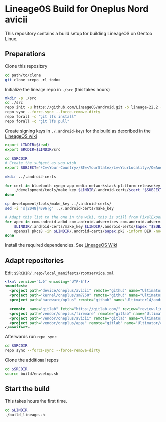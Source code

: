 # LineageOS Build for Oneplus Nord avicii

This repository contains a build setup for building LineageOS on Gentoo Linux.

## Preparations

Clone this repository

```bash
cd path/to/clone
git clone <repo url todo>
```

Initialize the lineage repo in `./src` (this takes hours)

```bash
mkdir -p ./src
cd ./src
repo init -u https://github.com/LineageOS/android.git -b lineage-22.2 --git-lfs --no-clone-bundle
repo sync --force-sync --force-remove-dirty
repo forall -c "git lfs install"
repo forall -c "git lfs pull"
```

Create signing keys in `./.android-keys` for the build as described in the [LineageOS wiki](https://wiki.lineageos.org/signing_builds)

```bash
export LINDIR=$(pwd)
export SRCDIR=$LINDIR/src

cd $SRCDIR
# Create the subject as you wish
export SUBJECT='/C=<Your-Country>/ST=<YourState>/L=<YourLocality>/O=Android/OU=Android/CN=Android/emailAddress=<your@mail>'

mkdir ../.android-certs

for cert in bluetooth cyngn-app media networkstack platform releasekey sdk_sandbox shared testcert testkey verity; do \
    ./development/tools/make_key $LINDIR/.android-certs/$cert "$SUBJECT"; \
done

cp development/tools/make_key ../.android-certs/
sed -i 's|2048|4096|g' ../.android-certs/make_key

# Adapt this list to the one in the wiki, this is still from PixelExperience
for apex in com.android.adbd com.android.adservices com.android.adservices.api com.android.appsearch com.android.art com.android.bluetooth com.android.btservices com.android.cellbroadcast com.android.compos com.android.configinfrastructure com.android.connectivity.resources com.android.conscrypt com.android.devicelock com.android.extservices com.android.graphics.pdf com.android.hardware.biometrics.face.virtual com.android.hardware.biometrics.fingerprint.virtual com.android.hardware.boot com.android.hardware.cas com.android.hardware.wifi com.android.healthfitness com.android.hotspot2.osulogin com.android.i18n com.android.ipsec com.android.media com.android.media.swcodec com.android.mediaprovider com.android.nearby.halfsheet com.android.networkstack.tethering com.android.neuralnetworks com.android.ondevicepersonalization com.android.os.statsd com.android.permission com.android.resolv com.android.rkpd com.android.runtime com.android.safetycenter.resources com.android.scheduling com.android.sdkext com.android.support.apexer com.android.telephony com.android.telephonymodules com.android.tethering com.android.tzdata com.android.uwb com.android.uwb.resources com.android.virt com.android.vndk.current com.android.vndk.current.on_vendor com.android.wifi com.android.wifi.dialog com.android.wifi.resources com.google.pixel.camera.hal com.google.pixel.vibrator.hal com.qorvo.uwb; do \
    $LINDIR/.android-certs/make_key $LINDIR/.android-certs/$apex "$SUBJECT"; \
    openssl pkcs8 -in $LINDIR/.android-certs/$apex.pk8 -inform DER -nocrypt -out $LINDIR/.android-certs/$apex.pem; \
done
```

Install the required dependencies. See [LineageOS Wiki](https://wiki.lineageos.org/devices/avicii/build/)

## Adapt repositories

Edit `$SRCDIR/.repo/local_manifests/roomservice.xml`

```xml
<?xml version="1.0" encoding="UTF-8"?>
<manifest>
  <project path="device/oneplus/avicii" remote="github" name="Ultimator14/android_device_oneplus_avicii" revision="lineage-22.2" />
  <project path="kernel/oneplus/sm7250" remote="github" name="Ultimator14/android_kernel_oneplus_sm7250" revision="lineage-22.2" />
  <project path="hardware/oplus" remote="github" name="Ultimator14/android_hardware_oplus" revision="lineage-22.2" />

  <remote  name="gitlab" fetch="https://gitlab.com/" review="review.lineageos.org" />
  <project path="vendor/oneplus/firmware" remote="gitlab" name="Ultimator/firmware_oneplus_avicii" revision="AC2003_11_F.23" />
  <project path="vendor/oneplus/avicii" remote="gitlab" name="Ultimator/vendor_oneplus_avicii" revision="lineage-22.2" />
  <project path="vendor/oneplus/apps" remote="gitlab" name="Ultimator/camera_oneplus_avicii" revision="lineage-22.2" />
</manifest>
```

Afterwards run `repo sync`

```bash
cd $SRCDIR
repo sync --force-sync --force-remove-dirty
```

Clone the additional repos

```bash
cd $SRCDIR
source build/envsetup.sh
```

## Start the build

This takes hours the first time.

```bash
cd $LINDIR
./build_lineage.sh
```
